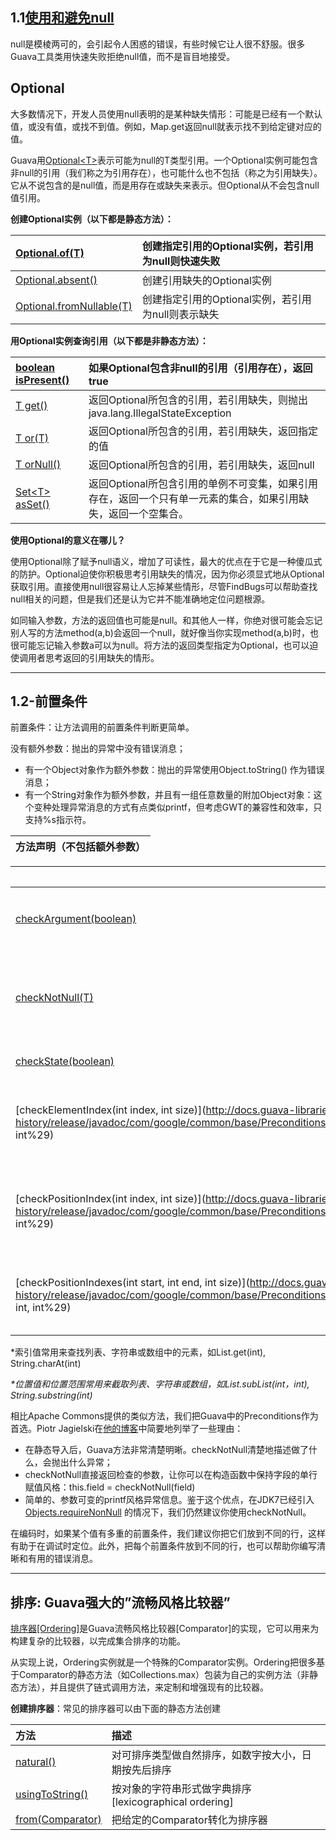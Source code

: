 ## 1.1[使用和避免null](http://ifeve.com/using-and-avoiding-null/)

null是模棱两可的，会引起令人困惑的错误，有些时候它让人很不舒服。很多Guava工具类用快速失败拒绝null值，而不是盲目地接受。

## **Optional**

大多数情况下，开发人员使用null表明的是某种缺失情形：可能是已经有一个默认值，或没有值，或找不到值。例如，Map.get返回null就表示找不到给定键对应的值。

Guava用[Optional&lt;T&gt;](http://docs.guava-libraries.googlecode.com/git-history/release/javadoc/com/google/common/base/Optional.html)表示可能为null的T类型引用。一个Optional实例可能包含非null的引用（我们称之为引用存在），也可能什么也不包括（称之为引用缺失）。它从不说包含的是null值，而是用存在或缺失来表示。但Optional从不会包含null值引用。

**创建Optional实例（以下都是静态方法）：**

| [Optional.of\(T\)](http://docs.guava-libraries.googlecode.com/git-history/release/javadoc/com/google/common/base/Optional.html#of%28T%29) | 创建指定引用的Optional实例，若引用为null则快速失败 |
| :--- | :--- |
| [Optional.absent\(\)](http://docs.guava-libraries.googlecode.com/git-history/release/javadoc/com/google/common/base/Optional.html#absent%28%29) | 创建引用缺失的Optional实例 |
| [Optional.fromNullable\(T\)](http://docs.guava-libraries.googlecode.com/git-history/release/javadoc/com/google/common/base/Optional.html#fromNullable%28T%29) | 创建指定引用的Optional实例，若引用为null则表示缺失 |

**用Optional实例查询引用（以下都是非静态方法）：**

| [boolean isPresent\(\)](http://docs.guava-libraries.googlecode.com/git-history/release/javadoc/com/google/common/base/Optional.html#isPresent%28%29) | 如果Optional包含非null的引用（引用存在），返回true |
| :--- | :--- |
| [T get\(\)](http://docs.guava-libraries.googlecode.com/git-history/release/javadoc/com/google/common/base/Optional.html#get%28%29) | 返回Optional所包含的引用，若引用缺失，则抛出java.lang.IllegalStateException |
| [T or\(T\)](http://docs.guava-libraries.googlecode.com/git-history/release/javadoc/com/google/common/base/Optional.html#or%28T%29) | 返回Optional所包含的引用，若引用缺失，返回指定的值 |
| [T orNull\(\)](http://docs.guava-libraries.googlecode.com/git-history/release/javadoc/com/google/common/base/Optional.html#orNull%28%29) | 返回Optional所包含的引用，若引用缺失，返回null |
| [Set&lt;T&gt; asSet\(\)](http://docs.guava-libraries.googlecode.com/git-history/release/javadoc/com/google/common/base/Optional.html#asSet%28%29) | 返回Optional所包含引用的单例不可变集，如果引用存在，返回一个只有单一元素的集合，如果引用缺失，返回一个空集合。 |

**使用Optional的意义在哪儿？**

使用Optional除了赋予null语义，增加了可读性，最大的优点在于它是一种傻瓜式的防护。Optional迫使你积极思考引用缺失的情况，因为你必须显式地从Optional获取引用。直接使用null很容易让人忘掉某些情形，尽管FindBugs可以帮助查找null相关的问题，但是我们还是认为它并不能准确地定位问题根源。

如同输入参数，方法的返回值也可能是null。和其他人一样，你绝对很可能会忘记别人写的方法method\(a,b\)会返回一个null，就好像当你实现method\(a,b\)时，也很可能忘记输入参数a可以为null。将方法的返回类型指定为Optional，也可以迫使调用者思考返回的引用缺失的情形。

---

## 1.2-前置条件

前置条件：让方法调用的前置条件判断更简单。

没有额外参数：抛出的异常中没有错误消息；

* 有一个Object对象作为额外参数：抛出的异常使用Object.toString\(\) 作为错误消息；
* 有一个String对象作为额外参数，并且有一组任意数量的附加Object对象：这个变种处理异常消息的方式有点类似printf，但考虑GWT的兼容性和效率，只支持%s指示符。

| **方法声明（不包括额外参数）** |
| :--- |


|  | **描述** | **检查失败时抛出的异常** |
| :--- | :--- | :--- |
| [checkArgument\(boolean\)](http://docs.guava-libraries.googlecode.com/git-history/release/javadoc/com/google/common/base/Preconditions.html#checkArgument%28boolean%29) | 检查boolean是否为true，用来检查传递给方法的参数。 | IllegalArgumentException |
| [checkNotNull\(T\)](http://docs.guava-libraries.googlecode.com/git-history/release/javadoc/com/google/common/base/Preconditions.html#checkNotNull%28T%29) | 检查value是否为null，该方法直接返回value，因此可以内嵌使用checkNotNull。 | NullPointerException |
| [checkState\(boolean\)](http://docs.guava-libraries.googlecode.com/git-history/release/javadoc/com/google/common/base/Preconditions.html#checkState%28boolean%29) | 用来检查对象的某些状态。 | IllegalStateException |
| [checkElementIndex\(int index, int size\)](http://docs.guava-libraries.googlecode.com/git-history/release/javadoc/com/google/common/base/Preconditions.html#checkElementIndex%28int, int%29) | 检查index作为索引值对某个列表、字符串或数组是否有效。index&gt;=0 && index&lt;size \* | IndexOutOfBoundsException |
| [checkPositionIndex\(int index, int size\)](http://docs.guava-libraries.googlecode.com/git-history/release/javadoc/com/google/common/base/Preconditions.html#checkPositionIndex%28int, int%29) | 检查index作为位置值对某个列表、字符串或数组是否有效。index&gt;=0 && index&lt;=size \* | IndexOutOfBoundsException |
| [checkPositionIndexes\(int start, int end, int size\)](http://docs.guava-libraries.googlecode.com/git-history/release/javadoc/com/google/common/base/Preconditions.html#checkPositionIndexes%28int, int, int%29) | 检查\[start, end\]表示的位置范围对某个列表、字符串或数组是否有效\* | IndexOutOfBoundsException |

\*索引值常用来查找列表、字符串或数组中的元素，如List.get\(int\), String.charAt\(int\)

_\*位置值和位置范围常用来截取列表、字符串或数组，如List.subList\(int，int\), String.substring\(int\)_

相比Apache Commons提供的类似方法，我们把Guava中的Preconditions作为首选。Piotr Jagielski在[他的博客](http://piotrjagielski.com/blog/google-guava-vs-apache-commons-for-argument-validation/)中简要地列举了一些理由：

* 在静态导入后，Guava方法非常清楚明晰。checkNotNull清楚地描述做了什么，会抛出什么异常；
* checkNotNull直接返回检查的参数，让你可以在构造函数中保持字段的单行赋值风格：this.field = checkNotNull\(field\)
* 简单的、参数可变的printf风格异常信息。鉴于这个优点，在JDK7已经引入
  [Objects.requireNonNull](http://docs.oracle.com/javase/7/docs/api/java/util/Objects.html#requireNonNull%28java.lang.Object,java.lang.String%29)
  的情况下，我们仍然建议你使用checkNotNull。

在编码时，如果某个值有多重的前置条件，我们建议你把它们放到不同的行，这样有助于在调试时定位。此外，把每个前置条件放到不同的行，也可以帮助你编写清晰和有用的错误消息。

---

## 排序: Guava强大的”流畅风格比较器”

[排序器\[Ordering\]](http://docs.guava-libraries.googlecode.com/git-history/release/javadoc/com/google/common/collect/Ordering.html)是Guava流畅风格比较器\[Comparator\]的实现，它可以用来为构建复杂的比较器，以完成集合排序的功能。

从实现上说，Ordering实例就是一个特殊的Comparator实例。Ordering把很多基于Comparator的静态方法（如Collections.max）包装为自己的实例方法（非静态方法），并且提供了链式调用方法，来定制和增强现有的比较器。

**创建排序器**：常见的排序器可以由下面的静态方法创建

| **方法** | **描述** |
| :--- | :--- |
| [natural\(\)](http://docs.guava-libraries.googlecode.com/git-history/release/javadoc/com/google/common/collect/Ordering.html#natural%28%29) | 对可排序类型做自然排序，如数字按大小，日期按先后排序 |
| [usingToString\(\)](http://docs.guava-libraries.googlecode.com/git-history/release/javadoc/com/google/common/collect/Ordering.html#usingToString%28%29) | 按对象的字符串形式做字典排序\[lexicographical ordering\] |
| [from\(Comparator\)](http://docs.guava-libraries.googlecode.com/git-history/release/javadoc/com/google/common/collect/Ordering.html#from%28java.util.Comparator%29) | 把给定的Comparator转化为排序器 |




